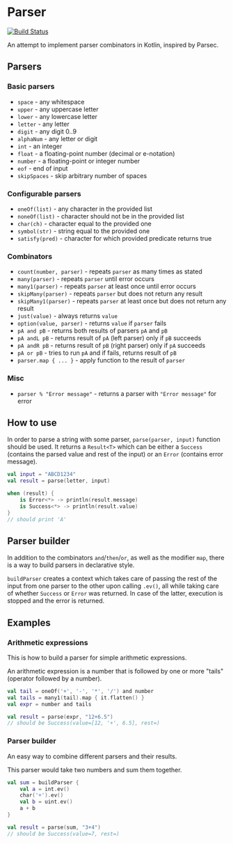 Parser
======

[![Build Status](https://travis-ci.org/fintara/parser.svg?branch=master)](https://travis-ci.org/fintara/parser)

An attempt to implement parser combinators in Kotlin, inspired by Parsec.

## Parsers

### Basic parsers
* `space` - any whitespace
* `upper` - any uppercase letter
* `lower` - any lowercase letter
* `letter` - any letter
* `digit` - any digit 0..9
* `alphaNum` - any letter or digit
* `int` - an integer
* `float` - a floating-point number (decimal or e-notation)
* `number` - a floating-point or integer number
* `eof` - end of input
* `skipSpaces` - skip arbitrary number of spaces

### Configurable parsers
* `oneOf(list)` - any character in the provided list
* `noneOf(list)` - character should not be in the provided list
* `char(ch)` - character equal to the provided one
* `symbol(str)` - string equal to the provided one
* `satisfy(pred)` - character for which provided predicate returns true

### Combinators
* `count(number, parser)` - repeats `parser` as many times as stated
* `many(parser)` - repeats `parser` until error occurs
* `many1(parser)` - repeats `parser` at least once until error occurs
* `skipMany(parser)` - repeats `parser` but does not return any result
* `skipMany1(parser)` - repeats `parser` at least once but does not return any result
* `just(value)` - always returns `value`
* `option(value, parser)` - returns `value` if `parser` fails
* `pA and pB` - returns both results of parsers `pA` and `pB`
* `pA andL pB` - returns result of `pA` (left parser) only if `pB` succeeds
* `pA andR pB` - returns result of `pB` (right parser) only if `pA` succeeds
* `pA or pB` - tries to run `pA` and if fails, returns result of `pB`
* `parser.map { ... }` - apply function to the result of `parser`

### Misc
* `parser % "Error message"` - returns a parser with `"Error message"` for error

## How to use
In order to parse a string with some parser, `parse(parser, input)` function should be used.
It returns a `Result<T>` which can be either a `Success` (contains the parsed value and rest of the input) 
or an `Error` (contains error message).

```kotlin
val input = "ABCD1234"
val result = parse(letter, input)

when (result) {
    is Error<*> -> println(result.message)
    is Success<*> -> println(result.value)
}
// should print 'A'
```

## Parser builder
In addition to the combinators `and`/`then`/`or`, as well as the modifier `map`, 
there is a way to build parsers in declarative style.

`buildParser` creates a context which takes care of passing the rest of the input 
from one parser to the other upon calling `.ev()`, all while taking care of whether `Success` or `Error` was returned.
In case of the latter, execution is stopped and the error is returned.

## Examples
### Arithmetic expressions
This is how to build a parser for simple arithmetic expressions.

An arithmetic expression is a number that is followed by one or more "tails" (operator followed by a number).
```kotlin
val tail = oneOf('+', '-', '*', '/') and number
val tails = many1(tail).map { it.flatten() }
val expr = number and tails

val result = parse(expr, "12+6.5")
// should be Success(value=[12, '+', 6.5], rest=)
```

### Parser builder
An easy way to combine different parsers and their results.

This parser would take two numbers and sum them together.
```kotlin
val sum = buildParser {
    val a = int.ev()
    char('+').ev()
    val b = uint.ev()
    a + b
}

val result = parse(sum, "3+4")
// should be Success(value=7, rest=)
```
